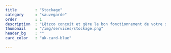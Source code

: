 ```yaml
---
title        : "Stockage"
category     : "sauvegarde"
order        : 1
description  : "Lëtzco conçoit et gère le bon fonctionnement de votre système de sauvegarde et s’assure que votre infrastructure est opérationnelle."
thumbnail    : "/img/services/stockage.png"
header_bg    : ""
card_color   : "uk-card-blue"

---
```

